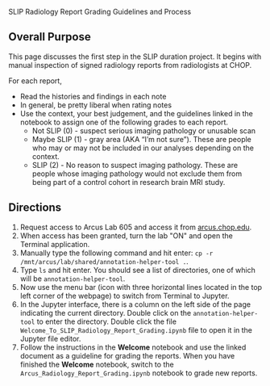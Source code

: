 SLIP Radiology Report Grading Guidelines and Process

## Overall Purpose

This page discusses the first step in the SLIP duration project. It begins with manual inspection of signed radiology reports from radiologists at CHOP. 

For each report, 
- Read the histories and findings in each note
- In general, be pretty liberal when rating notes
- Use the context, your best judgement, and the guidelines linked in the notebook to assign one of the following grades to each report.
    - Not SLIP (0) - suspect serious imaging pathology or unusable scan
    - Maybe SLIP (1) - gray area (AKA “I’m not sure”). These are people who may or may not be included in our analyses depending on the context.
    - SLIP (2) - No reason to suspect imaging pathology. These are people whose imaging pathology would not exclude them from being part of a control cohort in research brain MRI study.

## Directions

1. Request access to Arcus Lab 605 and access it from [arcus.chop.edu](arcus.chop.edu). 
2. When access has been granted, turn the lab "ON" and open the Terminal application.
3. Manually type the following command and hit enter: `cp -r /mnt/arcus/lab/shared/annotation-helper-tool .`.
4. Type `ls` and hit enter. You should see a list of directories, one of which will be `annotation-helper-tool`.
5. Now use the menu bar (icon with three horizontal lines located in the top left corner of the webpage) to switch from Terminal to Jupyter.
6. In the Jupyter interface, there is a column on the left side of the page indicating the current directory. Double click on the `annotation-helper-tool` to enter the directory. Double click the file `Welcome_To_SLIP_Radiology_Report_Grading.ipynb` file to open it in the Jupyter file editor.
7. Follow the instructions in the **Welcome** notebook and use the linked document as a guideline for grading the reports. When you have finished the **Welcome** notebook, switch to the `Arcus_Radiology_Report_Grading.ipynb` notebook to grade new reports.


